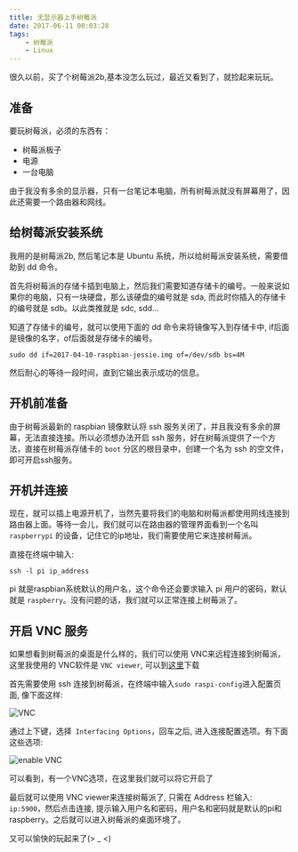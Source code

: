 ```yaml
---
title: 无显示器上手树莓派
date: 2017-06-11 00:03:28
tags:
    - 树莓派
    - Linux
---
```


很久以前，买了个树莓派2b,基本没怎么玩过，最近又看到了，就捡起来玩玩。

## 准备

要玩树莓派，必须的东西有：

- 树莓派板子
- 电源
- 一台电脑

由于我没有多余的显示器，只有一台笔记本电脑，所有树莓派就没有屏幕用了，因此还需要一个路由器和网线。

## 给树莓派安装系统

我用的是树莓派2b, 然后笔记本是 Ubuntu 系统，所以给树莓派安装系统，需要借助到 dd 命令。

首先将树莓派的存储卡插到电脑上，然后我们需要知道存储卡的编号。一般来说如果你的电脑，只有一块硬盘，那么该硬盘的编号就是 sda, 而此时你插入的存储卡的编号就是 sdb。以此类推就是 sdc, sdd...


知道了存储卡的编号，就可以使用下面的 dd 命令来将镜像写入到存储卡中, if后面是镜像的名字，of后面就是存储卡的编号。

```
sudo dd if=2017-04-10-raspbian-jessie.img of=/dev/sdb bs=4M
```

然后耐心的等待一段时间，直到它输出表示成功的信息。

## 开机前准备

由于树莓派最新的 raspbian 镜像默认将 ssh 服务关闭了，并且我没有多余的屏幕，无法直接连接。所以必须想办法开启 ssh 服务，好在树莓派提供了一个方法，直接在树莓派存储卡的 `boot` 分区的根目录中，创建一个名为 ssh 的空文件，即可开启ssh服务。

## 开机并连接

现在，就可以插上电源开机了，当然先要将我们的电脑和树莓派都使用网线连接到路由器上面。等待一会儿，我们就可以在路由器的管理界面看到一个名叫 `raspberrypi` 的设备，记住它的ip地址，我们需要使用它来连接树莓派。

直接在终端中输入:

```
ssh -l pi ip_address
```

pi 就是raspbian系统默认的用户名，这个命令还会要求输入 pi 用户的密码，默认就是 `raspberry`。没有问题的话，我们就可以正常连接上树莓派了。

## 开启 VNC 服务

如果想看到树莓派的桌面是什么样的，我们可以使用 VNC来远程连接到树莓派，这里我使用的 VNC软件是 `VNC viewer`, 可以到[这里](https://www.realvnc.com/download/viewer)下载 

首先需要使用 ssh 连接到树莓派，在终端中输入`sudo raspi-config`进入配置页面, 像下面这样:

![VNC](/images/ras-ubuntu2.png)

通过上下键，选择` Interfacing Options`，回车之后, 进入连接配置选项。有下面这些选项:

![enable VNC](/images/ras-ubuntu3.png)

可以看到，有一个VNC选项，在这里我们就可以将它开启了


最后就可以使用 VNC viewer来连接树莓派了, 只需在 Address 栏输入: `ip:5900`，然后点击连接, 提示输入用户名和密码，用户名和密码就是默认的pi和raspberry。之后就可以进入树莓派的桌面环境了。

又可以愉快的玩起来了(> _ <)

